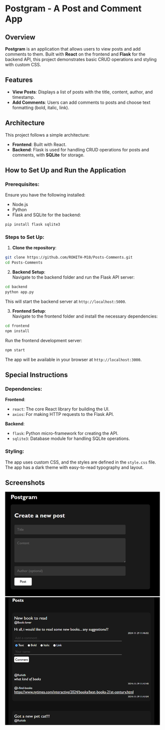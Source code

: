 
# Postgram - A Post and Comment App

## Overview
**Postgram** is an application that allows users to view posts and add comments to them. Built with **React** on the frontend and **Flask** for the backend API, this project demonstrates basic CRUD operations and styling with custom CSS.

## Features
- **View Posts**: Displays a list of posts with the title, content, author, and timestamp.
- **Add Comments**: Users can add comments to posts and choose text formatting (bold, italic, link).


## Architecture
This project follows a simple architecture:
- **Frontend**: Built with React.
- **Backend**: Flask is used for handling CRUD operations for posts and comments, with **SQLite** for storage.


## How to Set Up and Run the Application

### Prerequisites:
Ensure you have the following installed:

- Node.js 
- Python
- Flask and SQLite for the backend:

```bash
pip install flask sqlite3
```

### Steps to Set Up:
1. **Clone the repository**:

```bash
git clone https://github.com/ROHITH-M10/Posts-Comments.git
cd Posts-Comments
```

2. **Backend Setup**:  
   Navigate to the backend folder and run the Flask API server:

```bash
cd backend
python app.py
```

This will start the backend server at `http://localhost:5000`.

3. **Frontend Setup**:  
   Navigate to the frontend folder and install the necessary dependencies:

```bash
cd frontend
npm install
```

Run the frontend development server:

```bash
npm start
```

The app will be available in your browser at `http://localhost:3000`.

## Special Instructions

### Dependencies:

**Frontend**:
- `react`: The core React library for building the UI.
- `axios`: For making HTTP requests to the Flask API.

**Backend**:
- `flask`: Python micro-framework for creating the API.
- `sqlite3`: Database module for handling SQLite operations.

### Styling:
The app uses custom CSS, and the styles are defined in the `style.css` file. The app has a dark theme with easy-to-read typography and layout.

## Screenshots

![Image 1](image1.png)
![Image 2](image2.png)
